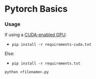 # Pytorch Basics

### Usage

If using a [CUDA-enabled GPU](https://developer.nvidia.com/cuda-gpus):
- `pip install -r requirements-cuda.txt`

Else:
- `pip install -r requirements.txt`


`python <filename>.py`
